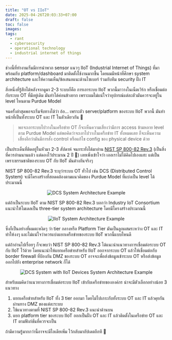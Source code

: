 ```yaml
---
title: "OT vs IIoT"
date: 2025-04-26T20:03:33+07:00
draft: false
toc: false
images:
tags:
  - rant
  - cybersecurity
  - operational technology
  - industrial internet of things
---
```


ช่วงนี้ที่ทำงานเริ่มมีการนำพวก sensor แนวๆ IIoT (Industrial Internet of Things) ที่มาพร้อมกับ platform/dashboard มาติดตั้งใช้งานมากขึ้น โดยผมมีหน้าที่ศึกษา system architecture และให้ความเห็น/ข้อเสนอแนะด้านไซเบอร์ ร่วมกับทีม security ฝั่ง IT

สิ่งหนึ่งที่รู้สึกได้หลังจากดูมา 2-3 ระบบก็คือ การเอาระบบ IIoT พวกนี้มาวางในเน็ตเวิร์ก หรือเชื่อมต่อกับระบบ OT ที่มีอยู่เดิม มันทำได้ค่อนข้างยาก เพราะผมไม่แน่ใจว่าอุปกรณ์แต่ละตัวมันควรจะอยู่ใน level ไหนตาม Purdue Model

จนครั้งล่าสุดพอจะเริ่มจับทางได้ว่า อ้อ... เพราะตัว server/platform ของระบบ IIoT พวกนี้ มันทำหน้าที่เป็นทั้งระบบ OT และ IT ในตัวเดียวกัน 🤔

> พอจะเอาระบบไปวางในเครือข่าย OT ก็จะเห็นความเสี่ยงว่ามีการ access ข้ามหลาย level ตาม Purdue Model แต่พอคิดว่าจะเอาไปวางในเครือข่าย IT ทั้งหมดเลย ก็จะเห็นความเสี่ยงอีกว่ามันมีการสั่ง control หรือแก้ไข config ของ physical device ด้วย

เป็นประเด็นที่ติดอยู่ในหัวมา 2-3 สัปดาห์ จนกระทั่งได้มาอ่าน [NIST SP 800-82 Rev.3](https://nvlpubs.nist.gov/nistpubs/SpecialPublications/NIST.SP.800-82r3.pdf) (เป็นสิ่งที่ควรอ่านนานแล้ว แต่ดองไว้ประมาณ 2 ปี 🤣) เลยเพิ่งเข้าใจว่า เออเราไม่ได้คิดไปเองแฮะ แต่เป็นเพราะธรรมชาติของระบบ OT กับ IIoT มันต่างกันจริงๆ

NIST SP 800-82 Rev.3 ระบุว่าระบบ OT ทั่วไป เช่น DCS (Distributed Control System) จะมีโครงสร้างที่สอดคล้องตามแนวคิดของ Purdue Model ที่แบ่งเป็น level ได้ประมาณนี้

<div align="center">

![DCS System Architecture Example](/img/ot-vs-iiot/NIST.SP.800-82r3_P85.png)

</div>

แต่ถ้าเป็นระบบ IIoT ตาม NIST SP 800-82 Rev.3 บอกว่า Industry IoT Consortium แนะนำให้โมเดลเป็น three-tier system architecture โดยมีโครงสร้างประมาณนี้

<div align="center">

![IIoT System Architecture Example](/img/ot-vs-iiot/NIST.SP.800-82r3_P27.png)

</div>

ซึ่งก็เป็นอย่างที่ผมตะหงิดๆ ว่า tier กลางหรือ Platform Tier มันเป็นลูกผสมระหว่าง OT และ IT ทำให้งงๆ และไม่แน่ใจว่าควรแบ่งแยกเครือข่ายของระบบ IIoT พวกนี้แบบไหนดี

แต่ถ้าอ่านไปเรื่อยๆ ก็จะพบว่า NIST SP 800-82 Rev.3 ได้แนะนำแนวทางการเชื่อมต่อระบบ OT กับ IIoT ไว้ด้วย โดยแนะนำให้แยกเครือข่ายสำหรับ IIoT ออกจากระบบ OT แล้วให้เชื่อมต่อกับ border firewall ที่ป้องกัน DMZ ของระบบ OT อาจจะเพื่อส่งข้อมูลเข้าระบบ OT หรือส่งข้อมูลออกไปยัง enterprise network ก็ได้

<div align="center">

![DCS System with IIoT Devices System Architecture Example](/img/ot-vs-iiot/NIST.SP.800-82r3_P87.png)

</div>

สำหรับผมคิดว่าแนวทางการเชื่อมต่อระบบ IIoT เข้ากับเครือข่ายขององค์กร น่าจะมีตัวเลือกอย่างน้อย 3 แนวทาง

1. แยกเครือข่ายสำหรับ IIoT ทั้ง 3 tier ออกมา โดยไม่ไปเกาะกับทั้งระบบ OT และ IT แล้วคุยกันผ่านทาง DMZ ของแต่ละระบบ
2. ใช้แนวทางตามที่ NIST SP 800-82 Rev.3 แนะนำด้านบน
3. แยก platform tier ของระบบ IIoT ออกเป็นฝั่ง OT และ IT แล้วติดตั้งในเครือข่าย OT และ IT ตามฟังก์ชันที่ควรจะเป็น

ถ้ามีความรู้มากกว่านี้อาจจะมีไอเดียเพิ่ม ไว้กลับมาอัปเดตอีกที 🧠

